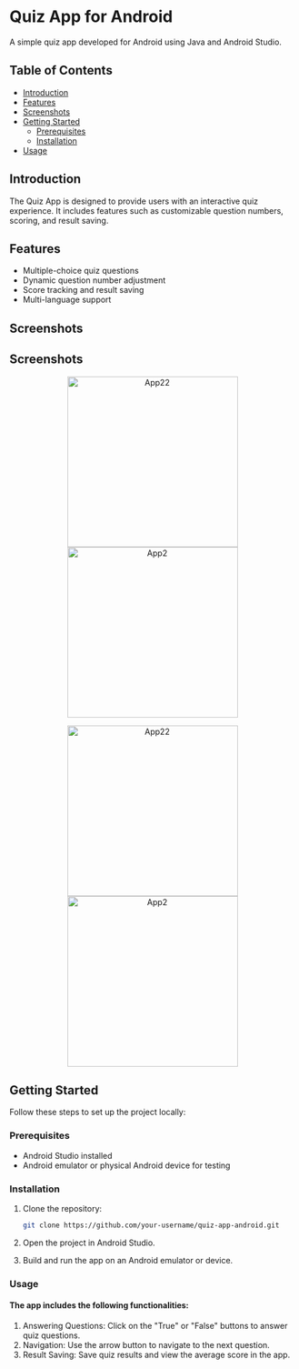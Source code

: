 # Quiz App for Android

A simple quiz app developed for Android using Java and Android Studio.

## Table of Contents

- [Introduction](#introduction)
- [Features](#features)
- [Screenshots](#screenshots)
- [Getting Started](#getting-started)
  - [Prerequisites](#prerequisites)
  - [Installation](#installation)
- [Usage](#usage)


## Introduction

The Quiz App is designed to provide users with an interactive quiz experience. It includes features such as customizable question numbers, scoring, and result saving.

## Features

- Multiple-choice quiz questions
- Dynamic question number adjustment
- Score tracking and result saving
- Multi-language support

## Screenshots

## Screenshots

<p align="center">
  <img src="https://github.com/Alihazrati99/Quiz-app/blob/main/assets/156400087/cfb4f27b-015c-4ffd-848f-c3826f302ca0.jpg" width="300" alt="App22">
  <img src="https://github.com/Alihazrati99/Quiz-app/blob/main/assets/156400087/19c8f829-bec9-4e6a-a917-2becfa5531db.jpg" width="300" alt="App2">
</p>

<p align="center">
  <img src="https://github.com/Alihazrati99/Quiz-app/blob/main/assets/156400087/e1a487e5-c2aa-47a2-83d0-91ef26d7f274.jpg" width="300" alt="App22">
  <img src="https://github.com/Alihazrati99/Quiz-app/blob/main/assets/156400087/fd43e181-0be7-4644-9e39-79b22ce2a9a0.jpg" width="300" alt="App2">
</p>








## Getting Started

Follow these steps to set up the project locally:

### Prerequisites

- Android Studio installed
- Android emulator or physical Android device for testing

### Installation

1. Clone the repository:

   ```bash
   git clone https://github.com/your-username/quiz-app-android.git

1. Open the project in Android Studio.

2. Build and run the app on an Android emulator or device.

### Usage

#### The app includes the following functionalities:
1. Answering Questions: Click on the "True" or "False" buttons to answer quiz questions.
2. Navigation: Use the arrow button to navigate to the next question.
3. Result Saving: Save quiz results and view the average score in the app.
